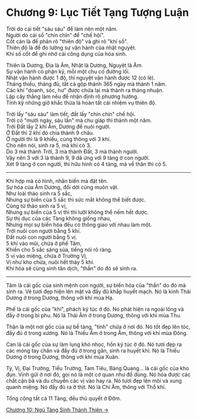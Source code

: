 # Chương 9: Lục Tiết Tạng Tượng Luận

Trời do cái tiết "sáu sáu" để làm nên một năm.  
Người do cái số "chín chín" để "chế hội".  
Cốt cán là để phân rõ "thiên độ" và ghi rõ "khí số".  
Thiên độ là để đo lường sự vận hành của nhật nguyệt.  
Khí số cốt để ghi nhớ cái công dụng của hóa sinh.

Thiên là Dương, Địa là Âm, Nhật là Dương, Nguyệt là Âm.  
Sự vận hành có phận kỷ, mỗi một chu có đường lối.  
Nhật vận hành được 1 độ, thì nguyệt vận hành được 12 (có lẻ).  
Tháng thiếu, tháng đủ, tất cả gộp thành 365 ngày mà thành 1 năm.  
Các khí "doanh, sóc, hư" được chứa lại mà thành ra tháng nhuận.  
Lập cây thẳng làm nêu để nhận định rõ phương hướng.  
Tính kỹ những giờ khắc thừa là hoàn tất cái nhiệm vụ thiên độ.

Trời lấy "sáu sáu" làm tiết, đất lấy "chín chín" chế hội.  
Trời có "mười ngày, sáu lần" mà chu giáp thì thành một năm.  
Trời Đất lấy 2 khí Âm, Dương để nuôi người.  
Ở Đất thì 2 khí đó chia thành 9 châu.  
Ở người thì là 9 khiếu, cùng thông với 3 khí.  
Cho nên nói, sinh ra 5, mà khí có 3.  
Do 3 mà thành Trời, 3 mà thành Đất, 3 mà thành người.  
Vậy nên 3 với 3 là thành 9, 9 dã ứng với 9 tàng ở con người.  
Xét 9 tàng ở con người, thì hữu hình có 4 tàng, mà về thân thì có 5.

***

Khí hợp mà có hình, nhân biến mà đặt tên.  
Sự hóa của Âm Dương, đổi dời cùng muôn vật.  
Như loài thảo sinh ra 5 sắc,  
Nhưng sự biến của 5 sắc thì sức mắt không thể biết được.  
Cũng từ thảo sinh ra 5 vị,  
Nhưng sự biến của 5 vị thì thì lưỡi không thể nếm hết được.  
Sự thị dục của các Tàng không giống nhau,  
Nhưng mọi sự biến hóa đều có thông giao với nhau làm một.  
Trời nuôi con người bằng 5 khí.  
Đất nuôi con người bằng 5 vị.  
5 khí vào mũi, chứa ở phế Tâm,  
Khiến cho 5 sắc sáng sủa, tiếng nói rõ ràng.  
5 vị vào miệng, chứa ở Trường Vị,  
Vị như kho chứa, nuôi hết thảy 5 khí.  
Khí hòa sẽ cùng sinh tân dịch, "thần" do đó sẽ sinh ra.

***

Tâm là cái gốc của sinh mệnh con người, sự biến hóa của "thần" do đó mà sinh ra.
Vẻ tươi đẹp hiện lên mặt và đầy đủ khắp huyết mạch. Nó là kinh Thái Dương ở trong
Dương, thông với khí mùa Hạ.

Phế là cái gốc của "khí", phách ký túc ở đó. Nó phát hiện ra ngoài lông và đầy ở
trong bì phu. Nó là Thái Âm ở trong Dương, thông với khí mùa Thu.

Thận là một nơi gốc của sự bế tàng, "tinh" chứa ở nơi đó. Nó tốt đẹp lên tóc, đầy
đủ ở trong xương. Nó là Thiếu Âm ở trong Âm, thông với khí mùa Đông.

Can là cái gốc của sự làm lụng khó nhọc, hồn ký túc ở đó. Nó tươi đẹp ra các móng
tay chân và đầy đủ ở trong gân, sinh ra huyết khí. Nó là Thiếu Dương ở trong
Dương, thông với khí mùa Xuân.

Tỳ, Vị, Đại Trường, Tiểu Trường, Tam Tiêu, Bàng Quang... là cái gốc của kho đụn.
Vịnh gửi ở nơi đó, gọi nó là một cơ quan như đồ dùng. Nó hóa được các chất cặn bã
và du chuyển các vị vào hay ra. Nó tươi đẹp lên môi và xung quanh miệng. Nó đầy
đủ ra ở thịt. Nó là Chí Âm, thông với Thổ khí.

Tổng cộng tất cả 11 Tàng, đều thủ quyết ở Đởm.

[Chương 10: Ngũ Tàng Sinh Thành Thiên &rarr;](https://github.com/thaicuc/sach-y-dich/blob/master/contents/10-ngu-tang-sinh-thanh-thien.md)

